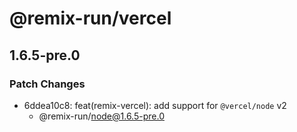 # @remix-run/vercel

## 1.6.5-pre.0

### Patch Changes

- 6ddea10c8: feat(remix-vercel): add support for `@vercel/node` v2
  - @remix-run/node@1.6.5-pre.0
